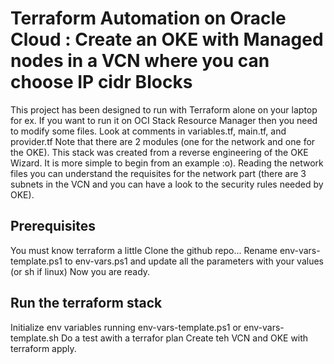 # Terraform Automation on Oracle Cloud : Create an OKE with Managed nodes in a VCN where you can choose IP cidr Blocks

This project has been designed to run with Terraform alone on your laptop for ex. If you want to run it on OCI Stack Resource Manager then you need to modify some files. Look at comments in variables.tf, main.tf, and provider.tf
Note that there are 2 modules (one for the network and one for the OKE). This stack was created from a reverse engineering of the OKE Wizard. It is more simple to begin from an example :o).
Reading the network files you can understand the requisites for the network part (there are 3 subnets in the VCN and you can have a look to the security rules needed by OKE). 

## Prerequisites

You must know terraform a little
Clone the github repo...
Rename env-vars-template.ps1 to env-vars.ps1 and update all the parameters with your values (or sh if linux)
Now you are ready.   

## Run the terraform stack

Initialize env variables running env-vars-template.ps1 or env-vars-template.sh
Do a test awith a terrafor plan
Create teh VCN and OKE with terraform apply.